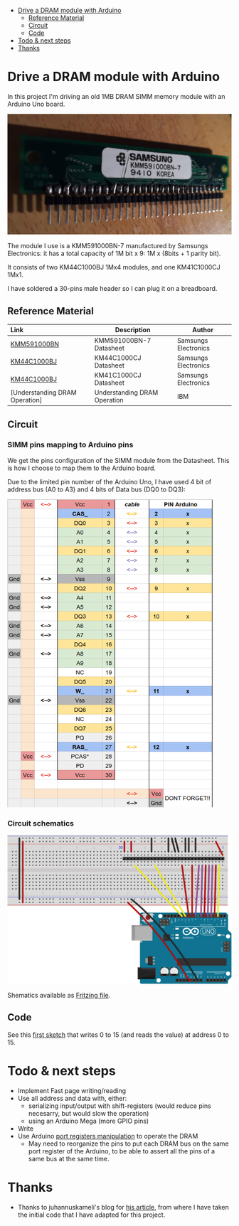 - [Drive a DRAM module with Arduino](#drive-a-dram-module-with-arduino)
  - [Reference Material](#reference-material)
  - [Circuit](#circuit)
  - [Code](#code)
- [Todo & next steps](#todo--next-steps)
- [Thanks](#thanks)

# Drive a DRAM module with Arduino

In this project I'm driving an old 1MB DRAM SIMM memory module with an Arduino Uno board.

![](pics/IMG_20200217_010042.jpg)

The module I use is a KMM591000BN-7 manufactured by Samsungs Electronics: it has a total capacity of 1M bit x 9: 1M x (8bits + 1 parity bit).

It consists of two KM44C1000BJ 1Mx4 modules, and one KM41C1000CJ 1Mx1.

I have soldered a 30-pins male header so I can plug it on a breadboard.

## Reference Material

| Link                                     | Description                  | Author               |
| :--------------------------------------- | ---------------------------- | -------------------- |
| [KMM591000BN](doc/KMM591000BN.pdf)       | KMM591000BN-7 Datasheet      | Samsungs Electronics |
| [KM44C1000BJ](doc/km44c1000c-cl-csl.pdf) | KM44C1000CJ Datasheet        | Samsungs Electronics |
| [KM44C1000BJ](doc/km41c1000cj-7.pdf)     | KM41C1000CJ Datasheet        | Samsungs Electronics |
| [Understanding DRAM Operation]           | Understanding DRAM Operation | IBM                  |

## Circuit

### SIMM pins mapping to Arduino pins

We get the pins configuration of the SIMM module from the Datasheet. This is how I choose to map them to the Arduino board.

Due to the limited pin number of the Arduino Uno, I have used 4 bit of address bus (A0 to A3) and 4 bits of Data bus (DQ0 to DQ3):

![](arduino/wiring.png)

### Circuit schematics

![](arduino/dram_bb.svg)

Shematics available as [Fritzing file](arduino/dram.fzz).

## Code

See this [first sketch](arduino/DIMM_KMM591000__3/DIMM_KMM591000__3.ino) that writes 0 to 15 (and reads the value) at address 0 to 15.

# Todo & next steps

- Implement Fast page writing/reading
- Use all address and data with, either:
  - serializing input/output with shift-registers (would reduce pins necesarry, but would slow the operation)
  - using an Arduino Mega (more GPIO pins)
- Write 
- Use Arduino [port registers manipulation](https://www.arduino.cc/en/Reference/PortManipulation) to operate the DRAM
  - May need to reorganize the pins to put each DRAM bus on the same port register of the Arduino, to be able to assert all the pins of a same bus at the same time.

# Thanks

- Thanks to juhannuskameli's blog for [his article](https://juhannuskameli.wordpress.com/2014/01/05/playing-with-arduino-and-dram/), from where I have taken the initial code that I have adapted for this project.

